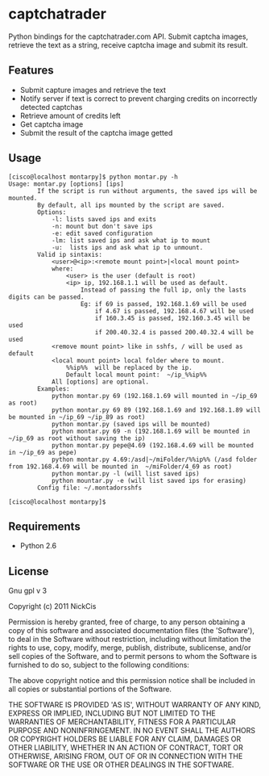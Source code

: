 captchatrader
=============

Python bindings for the captchatrader.com API. Submit captcha images, retrieve the text as a string, receive captcha image and submit its result.


Features
--------

* Submit capture images and retrieve the text
* Notify server if text is correct to prevent charging credits on incorrectly detected captchas
* Retrieve amount of credits left
* Get captcha image
* Submit the result of the captcha image getted

Usage
--------

	[cisco@localhost montarpy]$ python montar.py -h
	Usage: montar.py [options] [ips]
			If the script is run without arguments, the saved ips will be mounted.
			By default, all ips mounted by the script are saved.
			Options:
				-l: lists saved ips and exits
				-n: mount but don't save ips
				-e: edit saved configuration
				-lm: list saved ips and ask what ip to mount
				-u:  lists ips and ask what ip to unmount.
			Valid ip sintaxis:
				<user>@<ip>:<remote mount point>|<local mount point>
				where:
					<user> is the user (default is root)
					<ip> ip, 192.168.1.1 will be used as default.
						Instead of passing the full ip, only the lasts digits can be passed.
						Eg: if 69 is passed, 192.168.1.69 will be used
							if 4.67 is passed, 192.168.4.67 will be used
							if 160.3.45 is passed, 192.160.3.45 will be used
							if 200.40.32.4 is passed 200.40.32.4 will be used
				<remove mount point> like in sshfs, / will be used as default
				<local mount point> local folder where to mount.
					%%ip%%  will be replaced by the ip.
					Default local mount point:  ~/ip_%%ip%%
				All [options] are optional.
			Examples:
				python montar.py 69 (192.168.1.69 will mounted in ~/ip_69 as root)
				python montar.py 69 89 (192.168.1.69 and 192.168.1.89 will be mounted in ~/ip_69 ~/ip_89 as root)
				python montar.py (saved ips will be mounted)
				python montar.py 69 -n (192.168.1.69 will be mounted in ~/ip_69 as root without saving the ip)
				python montar.py pepe@4.69 (192.168.4.69 will be mounted in ~/ip_69 as pepe)
				python montar.py 4.69:/asd|~/miFolder/%%ip%% (/asd folder from 192.168.4.69 will be mounted in  ~/miFolder/4_69 as root)
				python montar.py -l (will list saved ips)
				python mountar.py -e (will list saved ips for erasing)
			Config file: ~/.montadorsshfs
			
	[cisco@localhost montarpy]$ 


Requirements
------------

* Python 2.6

License
-------

Gnu gpl v 3

Copyright (c) 2011 NickCis

Permission is hereby granted, free of charge, to any person obtaining
a copy of this software and associated documentation files (the
'Software'), to deal in the Software without restriction, including
without limitation the rights to use, copy, modify, merge, publish,
distribute, sublicense, and/or sell copies of the Software, and to
permit persons to whom the Software is furnished to do so, subject to
the following conditions:

The above copyright notice and this permission notice shall be
included in all copies or substantial portions of the Software.

THE SOFTWARE IS PROVIDED 'AS IS', WITHOUT WARRANTY OF ANY KIND,
EXPRESS OR IMPLIED, INCLUDING BUT NOT LIMITED TO THE WARRANTIES OF
MERCHANTABILITY, FITNESS FOR A PARTICULAR PURPOSE AND NONINFRINGEMENT.
IN NO EVENT SHALL THE AUTHORS OR COPYRIGHT HOLDERS BE LIABLE FOR ANY
CLAIM, DAMAGES OR OTHER LIABILITY, WHETHER IN AN ACTION OF CONTRACT,
TORT OR OTHERWISE, ARISING FROM, OUT OF OR IN CONNECTION WITH THE
SOFTWARE OR THE USE OR OTHER DEALINGS IN THE SOFTWARE.

